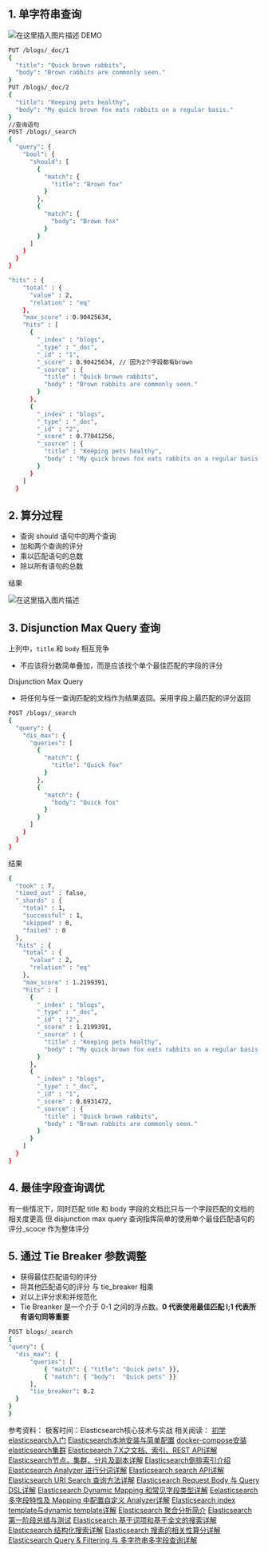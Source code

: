 
## 1. 单字符串查询
![在这里插入图片描述](https://i-blog.csdnimg.cn/blog_migrate/a01af340661a010631eda4e0ae075cdb.png#pic_center)
DEMO

```bash
PUT /blogs/_doc/1
{
  "title": "Quick brown rabbits",
  "body": "Brown rabbits are commonly seen."
}
PUT /blogs/_doc/2
{
  "title": "Keeping pets healthy",
  "body": "My quick brown fox eats rabbits on a regular basis."
}
//查询语句
POST /blogs/_search
{
  "query": {
    "bool": {
      "should": [
        {
          "match": {
            "title": "Brown fox"
          }
        },
        {
          "match": {
            "body": "Brown fox"
          }
        }
      ]
    }
  }
}
```

```bash
"hits" : {
    "total" : {
      "value" : 2,
      "relation" : "eq"
    },
    "max_score" : 0.90425634,
    "hits" : [
      {
        "_index" : "blogs",
        "_type" : "_doc",
        "_id" : "1",
        "_score" : 0.90425634, // 因为2个字段都有brown
        "_source" : {
          "title" : "Quick brown rabbits",
          "body" : "Brown rabbits are commonly seen."
        }
      },
      {
        "_index" : "blogs",
        "_type" : "_doc",
        "_id" : "2",
        "_score" : 0.77041256,
        "_source" : {
          "title" : "Keeping pets healthy",
          "body" : "My quick brown fox eats rabbits on a regular basis."
        }
      }
    ]
  }
```
## 2. 算分过程

 - 查询 should 语句中的两个查询
 - 加和两个查询的评分
 - 乘以匹配语句的总数
 - 除以所有语句的总数

结果


![在这里插入图片描述](https://i-blog.csdnimg.cn/blog_migrate/a2f28ff5ef424bbb8efe38c038ec5a71.png#pic_center)
## 3. Disjunction Max Query 查询
上列中，`title` 和 `body` 相互竞争

 - 不应该将分数简单叠加，而是应该找个单个最佳匹配的字段的评分

Disjunction Max Query

 - 将任何与任一查询匹配的文档作为结果返回。采用字段上最匹配的评分返回

```bash
POST /blogs/_search
{
  "query": {
    "dis_max": {
      "queries": [
        {
          "match": {
            "title": "Quick fox"
          }
        },
        {
          "match": {
            "body": "Quick fox"
          }
        }
      ]
    }
  }
}
```
结果

```bash
{
  "took" : 7,
  "timed_out" : false,
  "_shards" : {
    "total" : 1,
    "successful" : 1,
    "skipped" : 0,
    "failed" : 0
  },
  "hits" : {
    "total" : {
      "value" : 2,
      "relation" : "eq"
    },
    "max_score" : 1.2199391,
    "hits" : [
      {
        "_index" : "blogs",
        "_type" : "_doc",
        "_id" : "2",
        "_score" : 1.2199391,
        "_source" : {
          "title" : "Keeping pets healthy",
          "body" : "My quick brown fox eats rabbits on a regular basis."
        }
      },
      {
        "_index" : "blogs",
        "_type" : "_doc",
        "_id" : "1",
        "_score" : 0.6931472,
        "_source" : {
          "title" : "Quick brown rabbits",
          "body" : "Brown rabbits are commonly seen."
        }
      }
    ]
  }
}
```
## 4. 最佳字段查询调优
有一些情况下，同时匹配 title 和 body 字段的文档比只与一个字段匹配的文档的相关度更高
但 disjunction max query 查询指挥简单的使用单个最佳匹配语句的评分_scoce 作为整体评分

## 5. 通过 Tie Breaker 参数调整

 - 获得最佳匹配语句的评分
 - 将其他匹配语句的评分 与 tie_breaker 相乘
 - 对以上评分求和并规范化
 - Tie Breanker 是一个介于 0-1 之间的浮点数。**0 代表使用最佳匹配 l;1 代表所有语句同等重要**

```bash
POST blogs/_search
{
"query": {
  "dis_max": {
      "queries": [
          { "match": { "title": "Quick pets" }},
          { "match": { "body":  "Quick pets" }}
      ],
      "tie_breaker": 0.2
  }
}
}
```
参考资料：
极客时间：Elasticsearch核心技术与实战
相关阅读：
[初学elasticsearch入门](https://blog.csdn.net/xixihahalelehehe/article/details/109380768)
[Elasticsearch本地安装与简单配置](https://blog.csdn.net/xixihahalelehehe/article/details/109385145)
[docker-compose安装elasticsearch集群](https://blog.csdn.net/xixihahalelehehe/article/details/109389780)
[Elasticsearch 7.X之文档、索引、REST API详解](https://blog.csdn.net/xixihahalelehehe/article/details/109406518)
[Elasticsearch节点，集群，分片及副本详解](https://blog.csdn.net/xixihahalelehehe/article/details/109406875)
[Elasticsearch倒排索引介绍](https://blog.csdn.net/xixihahalelehehe/article/details/109440345)
[Elasticsearch Analyzer 进行分词详解](https://blog.csdn.net/xixihahalelehehe/article/details/109447777)
[Elasticsearch search API详解](https://blog.csdn.net/xixihahalelehehe/article/details/109449425)
[Elasticsearch URI Search 查询方法详解](https://blog.csdn.net/xixihahalelehehe/article/details/109453253)
[Elasticsearch Request Body 与 Query DSL详解](https://blog.csdn.net/xixihahalelehehe/article/details/109458983)
[Elasticsearch Dynamic Mapping 和常见字段类型详解](https://blog.csdn.net/xixihahalelehehe/article/details/109463294)
[Eelasticsearch 多字段特性及 Mapping 中配置自定义 Analyzer详解](https://blog.csdn.net/xixihahalelehehe/article/details/109476672)
[Elasticsearch index template与dynamic template详解](https://blog.csdn.net/xixihahalelehehe/article/details/109595303)
[Elasticsearch 聚合分析简介](https://blog.csdn.net/xixihahalelehehe/article/details/109625376)
[Elasticsearch 第一阶段总结与测试](https://blog.csdn.net/xixihahalelehehe/article/details/109626903)
[Elasticsearch 基于词项和基于全文的搜索详解](https://blog.csdn.net/xixihahalelehehe/article/details/109669976)
[Elasticsearch 结构化搜索详解](https://blog.csdn.net/xixihahalelehehe/article/details/109674952)
[Elasticsearch 搜索的相关性算分详解](https://blog.csdn.net/xixihahalelehehe/article/details/109720759)
[Elasticsearch Query & Filtering 与 多字符串多字段查询详解](https://blog.csdn.net/xixihahalelehehe/article/details/109773574)

